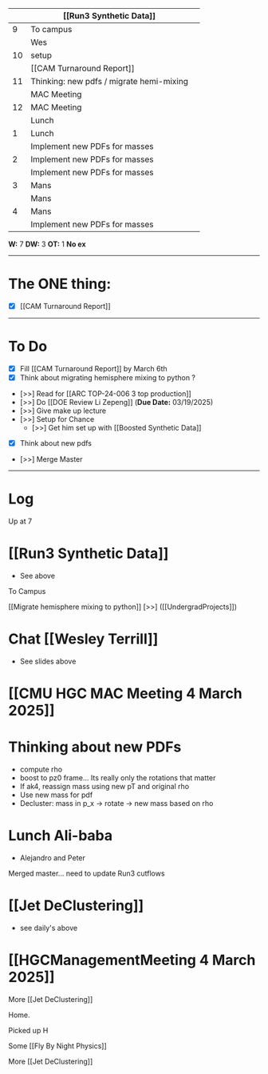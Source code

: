 
|     | [[Run3 Synthetic Data]]                  |     |
| --- | ---------------------------------------- | --- |
| 9   | To campus                                |     |
|     | Wes                                      |     |
| 10  | setup                                    |     |
|     | [[CAM Turnaround Report]]                |     |
| 11  | Thinking: new pdfs / migrate hemi-mixing |     |
|     | MAC Meeting                              |     |
| 12  | MAC Meeting                              |     |
|     | Lunch                                    |     |
| 1   | Lunch                                    |     |
|     | Implement new PDFs for masses            |     |
| 2   | Implement new PDFs for masses            |     |
|     | Implement new PDFs for masses            |     |
| 3   | Mans                                     |     |
|     | Mans                                     |     |
| 4   | Mans                                     |     |
|     | Implement new PDFs for masses            |     |

**W:** 7 
**DW:** 3
**OT:** 1
**No ex**

---
# The ONE thing: 
- [x] [[CAM Turnaround Report]] 


---
# To Do

- [x] Fill [[CAM Turnaround Report]] by March 6th
- [x] Think about migrating hemisphere mixing to python ? 
- [>>] Read for [[ARC TOP-24-006 3 top production]]
- [>>] Do  [[DOE Review Li Zepeng]] (**Due Date:** 03/19/2025)
- [>>] Give make up lecture
- [>>] Setup for Chance
	- [>>] Get him set up with [[Boosted Synthetic Data]]
- [x] Think about new pdfs
- [>>] Merge Master
---

# Log

Up at 7

# [[Run3 Synthetic Data]]
- See above

To Campus


 [[Migrate hemisphere mixing to python]] [>>] ([[UndergradProjects]])

# Chat [[Wesley Terrill]]
- See slides above

# [[CMU HGC MAC Meeting 4 March 2025]]


# Thinking about new PDFs
- compute rho 
- boost to pz0 frame... Its really only the rotations that matter
- If ak4, reassign mass using new pT and original rho 
- Use new mass for pdf
- Decluster: mass in p_x -> rotate -> new mass based on rho


# Lunch Ali-baba 
- Alejandro and Peter

Merged master... need to update Run3 cutflows


# [[Jet DeClustering]]
- see daily's above

# [[HGCManagementMeeting 4 March 2025]]


More [[Jet DeClustering]]

Home. 

Picked up H

Some [[Fly By Night Physics]]

More [[Jet DeClustering]]